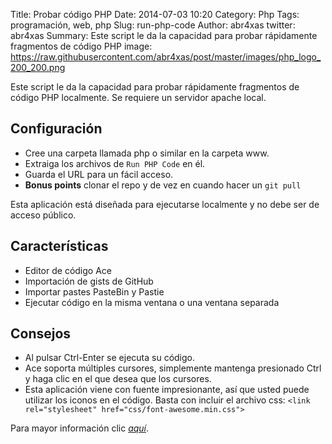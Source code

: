 Title: Probar código PHP
Date: 2014-07-03 10:20
Category: Php
Tags: programación, web, php
Slug: run-php-code
Author: abr4xas
twitter: abr4xas
Summary: Este script le da la capacidad para probar rápidamente fragmentos de código PHP
image: https://raw.githubusercontent.com/abr4xas/post/master/images/php_logo_200_200.png

 Este script le da la capacidad para probar rápidamente fragmentos de código PHP localmente. Se requiere un servidor apache local.
 
## Configuración

* Cree una carpeta llamada php o similar en la carpeta www.
* Extraiga los archivos de ```Run PHP Code``` en él.
* Guarda el URL para un fácil acceso.
* **Bonus points** clonar el repo y de vez en cuando hacer un ```git pull```

Esta aplicación está diseñada para ejecutarse localmente y no debe ser de acceso público.

## Características

* Editor de código Ace
* Importación de gists de GitHub
* Importar pastes PasteBin y Pastie
* Ejecutar código en la misma ventana o una ventana separada

## Consejos

* Al pulsar Ctrl-Enter se ejecuta su código.
* Ace soporta múltiples cursores, simplemente mantenga presionado Ctrl y haga clic en el que desea que los cursores.
* Esta aplicación viene con fuente impresionante, así que usted puede utilizar los iconos en el código. Basta con incluir el archivo css: ```<link rel="stylesheet" href="css/font-awesome.min.css">```

Para mayor información clic *[aquí](https://github.com/websiteduck/Run-PHP-Code)*.